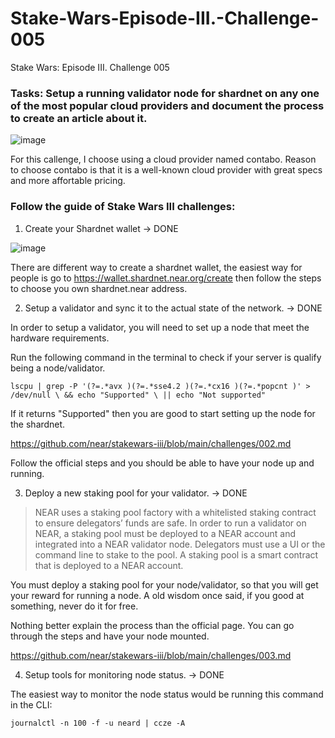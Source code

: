 # Stake-Wars-Episode-III.-Challenge-005
Stake Wars: Episode III. Challenge 005


### Tasks: Setup a running validator node for shardnet on any one of the most popular cloud providers and document the process to create an article about it.

![image](https://user-images.githubusercontent.com/53389997/181671179-f1cca49e-aadb-4b8d-8e0e-3b9e4ba8497e.png)


For this callenge, I choose using a cloud provider named contabo.
Reason to choose contabo is that it is a well-known cloud provider with great specs and more affortable pricing.


### Follow the guide of Stake Wars III challenges:

1. Create your Shardnet wallet -> DONE

![image](https://user-images.githubusercontent.com/53389997/181671496-d7277163-fbc5-47f4-8bc7-245f4f196399.png)


There are different way to create a shardnet wallet, the easiest way for people is go to https://wallet.shardnet.near.org/create
then follow the steps to choose you own shardnet.near address.

2. Setup a validator and sync it to the actual state of the network. -> DONE

In order to setup a validator, you will need to set up a node that meet the hardware requirements.

Run the following command in the terminal to check if your server is qualify being a node/validator.

``lscpu | grep -P '(?=.*avx )(?=.*sse4.2 )(?=.*cx16 )(?=.*popcnt )' > /dev/null \
  && echo "Supported" \
  || echo "Not supported"``


If it returns "Supported" then you are good to start setting up the node for the shardnet.

https://github.com/near/stakewars-iii/blob/main/challenges/002.md

Follow the official steps and you should be able to have your node up and running.


3. Deploy a new staking pool for your validator. -> DONE

>NEAR uses a staking pool factory with a whitelisted staking contract to ensure delegators’ funds are safe. In order to run a validator on NEAR, a staking pool must be deployed to a NEAR account and integrated into a NEAR validator node. Delegators must use a UI or the command line to stake to the pool. A staking pool is a smart contract that is deployed to a NEAR account.

You must deploy a staking pool for your node/validator, so that you will get your reward for running a node.
A old wisdom once said, if you good at something, never do it for free.

Nothing better explain the process than the official page. You can go through the steps and have your node mounted.

https://github.com/near/stakewars-iii/blob/main/challenges/003.md

4. Setup tools for monitoring node status. -> DONE

The easiest way to monitor the node status would be running this command in the CLI:

``journalctl -n 100 -f -u neard | ccze -A``
